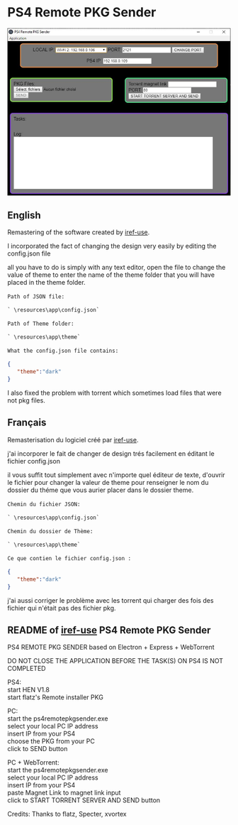 # PS4 Remote PKG Sender

<p align="center">
  <img src="Screenshot.jpg">
</p>

## English
Remastering of the software created by [iref-use](https://github.com/iref-use/ps4-remote-pkg-sender).

I incorporated the fact of changing the design very easily by editing the config.json file

all you have to do is simply with any text editor, open the file to change the value of theme to enter the name of the theme folder that you will have placed in the theme folder.

`Path of JSON file:`

    ` \resources\app\config.json`

`Path of Theme folder:`

    ` \resources\app\theme`

`What the config.json file contains:`
```json
{
   "theme":"dark"
}
```

I also fixed the problem with torrent which sometimes load files that were not pkg files.


## Français
Remasterisation du logiciel créé par [iref-use](https://github.com/iref-use/ps4-remote-pkg-sender).

j'ai incorporer le fait de changer de design trés facilement en éditant le fichier config.json

il vous suffit tout simplement avec n'importe quel éditeur de texte, d'ouvrir le fichier pour changer la valeur de theme pour renseigner le nom du dossier du théme que vous aurier placer dans le dossier theme.

`Chemin du fichier JSON:`

    ` \resources\app\config.json`

`Chemin du dossier de Thème:`

    ` \resources\app\theme`

`Ce que contien le fichier config.json :`
```json
{
   "theme":"dark"
}
```

j'ai aussi corriger le problème avec les torrent qui charger des fois des fichier qui n'était pas des fichier pkg.

## README of [iref-use](https://github.com/iref-use/ps4-remote-pkg-sender) PS4 Remote PKG Sender

PS4 REMOTE PKG SENDER based on Electron + Express + WebTorrent  

DO NOT CLOSE THE APPLICATION BEFORE THE TASK(S) ON PS4 IS NOT COMPLETED  

PS4:  
start HEN V1.8  
start flatz's Remote installer PKG  

PC:  
start the ps4remotepkgsender.exe  
select your local PC IP address  
insert IP from your PS4  
choose the PKG from your PC  
click to SEND button  

PC + WebTorrent:  
start the ps4remotepkgsender.exe  
select your local PC IP address  
insert IP from your PS4  
paste Magnet Link to magnet link input  
click to START TORRENT SERVER AND SEND button  

Credits: Thanks to flatz, Specter, xvortex